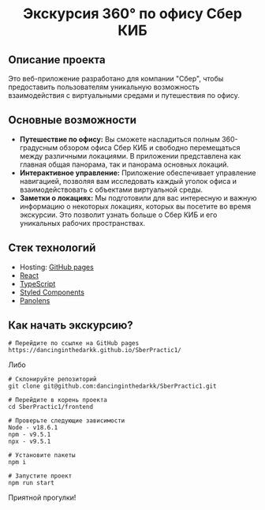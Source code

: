 <h1 align="center">Экскурсия 360° по офису Сбер КИБ</h1>

## Описание проекта
Это веб-приложение разработано для компании "Сбер", чтобы предоставить пользователям уникальную возможность взаимодействия с виртуальными средами и путешествия по офису.

## Основные возможности
- **Путешествие по офису:** Вы сможете насладиться полным 360-градусным обзором офиса Сбер КИБ и свободно перемещаться между различными локациями. В приложении представлена как главная общая панорама, так и панорама основных локаций.
- **Интерактивное управление:** Приложение обеспечивает управление навигацией, позволяя вам исследовать каждый уголок офиса и взаимодействовать с объектами виртуальной среды.
- **Заметки о локациях:** Мы подготовили для вас интересную и важную информацию о некоторых локациях, которых вы посетите во время экскурсии. Это позволит узнать больше о Сбер КИБ и его уникальных рабочих пространствах.

## Стек технологий
- Hosting: [GitHub pages](https://dancinginthedarkk.github.io/SberPractic1/)
- [React](https://react.dev/)
- [TypeScript](https://www.typescriptlang.org/)
- [Styled Components](https://styled-components.com/)
- [Panolens](https://pchen66.github.io/Panolens/)

## Как начать экскурсию?
```
# Перейдите по ссылке на GitHub pages
https://dancinginthedarkk.github.io/SberPractic1/
```
Либо
```
# Склонируйте репозиторий
git clone git@github.com:dancinginthedarkk/SberPractic1.git

# Перейдите в корень проекта
cd SberPractic1/frontend

# Проверьте следующие зависимости
Node - v18.6.1
npm - v9.5.1
npx - v9.5.1

# Установите пакеты
npm i

# Запустите проект
npm run start
```
Приятной прогулки!


